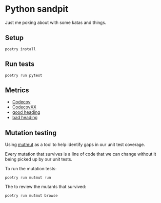 # Python sandpit

Just me poking about with some katas and things.

## Setup

```shell
poetry install
```

## Run tests

```
poetry run pytest
```

## Metrics

- [Codecov](https://app.codecov.io/gh/WillGibson/python-sandpit)
- [CodecovXX](https://app.codXXecov.io/gh/WillGibson/python-sandpit)
- [good heading](#python-sandpit)
- [bad heading](#pythonXX-sandpit)

## Mutation testing

Using [mutmut](https://github.com/boxed/mutmut) as a tool to help identify gaps in our unit test coverage.

Every mutation that survives is a line of code that we can change without it being picked up by our unit tests.

To run the mutation tests:

```shell
poetry run mutmut run
```

The to review the mutants that survived:

```shell
poetry run mutmut browse
```
